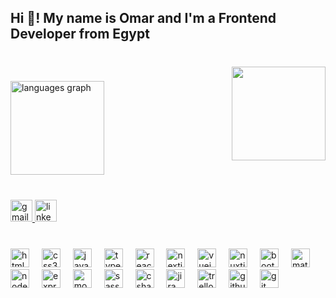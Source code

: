 <h2 align="left">Hi 👋! My name is Omar and I'm a Frontend Developer from Egypt</h2>

###

<br clear="both">

<img align="right" height="150" src="https://miro.medium.com/v2/resize:fit:720/format:webp/0*FGD6BUzzZs1VJLuY.gif"  />

###

<div align="left">
  <img src="https://github-readme-stats.vercel.app/api/top-langs?username=Omar-elsayad333&locale=en&hide_title=false&layout=compact&card_width=320&langs_count=5&theme=dracula&hide_border=false" height="150" alt="languages graph"  />
</div>

###

<br clear="both">

<div align="left">
  <a href="omarelsayad313@gmail.com " target="_blank">
    <img src="https://img.shields.io/static/v1?message=Gmail&logo=gmail&label=&color=D14836&logoColor=white&labelColor=&style=for-the-badge" height="35" alt="gmail logo"  />
  </a>
  <a href="www.linkedin.com/in/omar-elsayad-301371217" target="_blank">
    <img src="https://img.shields.io/static/v1?message=LinkedIn&logo=linkedin&label=&color=0077B5&logoColor=white&labelColor=&style=for-the-badge" height="35" alt="linkedin logo"  />
  </a>
</div>

###

<br clear="both">

<div align="left">
  <img src="https://img.shields.io/badge/HTML5-E34F26?logo=html5&logoColor=white&style=for-the-badge" height="30" alt="html5 logo"  />
  <img width="12" />
  <img src="https://img.shields.io/badge/CSS3-1572B6?logo=css3&logoColor=white&style=for-the-badge" height="30" alt="css3 logo"  />
  <img width="12" />
  <img src="https://img.shields.io/badge/JavaScript-F7DF1E?logo=javascript&logoColor=black&style=for-the-badge" height="30" alt="javascript logo"  />
  <img width="12" />
  <img src="https://img.shields.io/badge/TypeScript-3178C6?logo=typescript&logoColor=white&style=for-the-badge" height="30" alt="typescript logo"  />
  <img width="12" />
  <img src="https://img.shields.io/badge/React-61DAFB?logo=react&logoColor=black&style=for-the-badge" height="30" alt="react logo"  />
  <img width="12" />
  <img src="https://img.shields.io/badge/Next.js-000000?logo=nextdotjs&logoColor=white&style=for-the-badge" height="30" alt="nextjs logo"  />
  <img width="12" />
  <img src="https://img.shields.io/badge/Vue.js-4FC08D?logo=vuedotjs&logoColor=black&style=for-the-badge" height="30" alt="vuejs logo"  />
  <img width="12" />
  <img src="https://img.shields.io/badge/Nuxt.js-00DC82?logo=nuxtdotjs&logoColor=black&style=for-the-badge" height="30" alt="nuxtjs logo"  />
  <img width="12" />
  <img src="https://img.shields.io/badge/Bootstrap-7952B3?logo=bootstrap&logoColor=white&style=for-the-badge" height="30" alt="bootstrap logo"  />
  <img width="12" />
  <img src="https://img.shields.io/badge/MUI-007FFF?logo=mui&logoColor=white&style=for-the-badge" height="30" alt="materialui logo"  />
  <img width="12" />
  <img src="https://img.shields.io/badge/Node.js-339933?logo=nodedotjs&logoColor=white&style=for-the-badge" height="30" alt="nodejs logo"  />
  <img width="12" />
  <img src="https://img.shields.io/badge/Express-000000?logo=express&logoColor=white&style=for-the-badge" height="30" alt="express logo"  />
  <img width="12" />
  <img src="https://img.shields.io/badge/MongoDB-47A248?logo=mongodb&logoColor=white&style=for-the-badge" height="30" alt="mongodb logo"  />
  <img width="12" />
  <img src="https://img.shields.io/badge/Sass-CC6699?logo=sass&logoColor=black&style=for-the-badge" height="30" alt="sass logo"  />
  <img width="12" />
  <img src="https://img.shields.io/badge/C Sharp-239120?logo=csharp&logoColor=white&style=for-the-badge" height="30" alt="csharp logo"  />
  <img width="12" />
  <img src="https://img.shields.io/badge/Jira-0052CC?logo=jira&logoColor=white&style=for-the-badge" height="30" alt="jira logo"  />
  <img width="12" />
  <img src="https://img.shields.io/badge/Trello-0052CC?logo=trello&logoColor=white&style=for-the-badge" height="30" alt="trello logo"  />
  <img width="12" />
  <img src="https://img.shields.io/badge/GitHub-181717?logo=github&logoColor=white&style=for-the-badge" height="30" alt="github logo"  />
  <img width="12" />
  <img src="https://img.shields.io/badge/Git-F05032?logo=git&logoColor=white&style=for-the-badge" height="30" alt="git logo"  />
</div>

###

